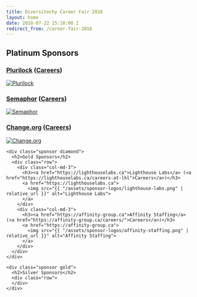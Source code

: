 ```yaml
---
title: Diversitechy Career Fair 2018
layout: home
date: 2018-07-22 15:18:00 Z
redirect_from: /career-fair-2018
---
```


<div class="">
  <div class="sponsors container-fluid">
    <div class="sponsor platinum">
      <h2>Platinum Sponsors</h2>
      <div class="row">
        <div class="col-md-4">
          <h3><a href="https://www.plurilock.com">Plurilock</a> (<a href="https://www.plurilock.com/company/careers/">Careers</a>)</h3>
          <a href="https://www.plurilock.com">
            <img src="{{ "/assets/sponsor-logos/plurilock.png" | relative_url }}" alt="Plurilock">
          </a>
        </div>
        <div class="col-md-4">
          <h3><a href="https://semaphoresolutions.com">Semaphor</a> (<a href="https://semaphoresolutions.com/careers/">Careers</a>)</h3>
          <a href="https://semaphoresolutions.com">
            <img src="{{ "/assets/sponsor-logos/semaphor.png" | relative_url }}" alt="Semaphor">
            </a>
        </div>
        <div class="col-md-4">
          <h3><a href="https://www.change.org">Change.org</a> (<a href="https://www.change.org/careers/">Careers</a>)</h3>
          <a href="https://www.change.org">
            <img src="{{ "/assets/sponsor-logos/change-org.png" | relative_url }}" alt="Change.org">
          </a>
        </div>
      </div>
    </div>

    <div class="sponsor diamond">
      <h2>Gold Sponsors</h2>
      <div class="row">
        <div class="col-md-3">
          <h3><a href="https://lighthouselabs.ca">Lighthouse Labs</a> (<a href="https://lighthouselabs.ca/careers-at-lhl">Careers</a>)</h3>
          <a href="https://lighthouselabs.ca">
            <img src="{{ "/assets/sponsor-logos/lighthouse-labs.png" | relative_url }}" alt="Lighthouse Labs">
          </a>
        </div>
        <div class="col-md-3">
          <h3><a href="https://affinity-group.ca">Affinity Staffing</a> (<a href="https://affinity-group.ca/careers/">Careers</a>)</h3>
          <a href="https://affinity-group.ca">
            <img src="{{ "/assets/sponsor-logos/affinity-staffing.png" | relative_url }}" alt="Affinity Staffing">
          </a>
        </div>
      </div>
    </div>

    <div class="sponsor gold">
      <h2>Silver Sponsors</h2>
      <div class="row">
      </div>
    </div>
  </div>
</div>
